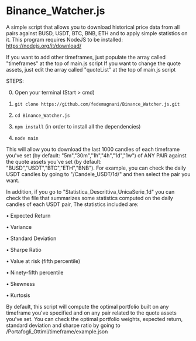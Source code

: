 # Binance_Watcher.js
A simple script that allows you to download historical price data from all pairs against BUSD, USDT, BTC, BNB, ETH and to apply simple statistics on it.
This program requires NodeJS to be installed: https://nodejs.org/it/download/ 

If you want to add other timeframes, just populate the array called "timeframes" at the top of main.js script
If you want to change the quote assets, just edit the array called "quoteList" at the top of  main.js script

STEPS:

0) Open your terminal (Start > cmd)

1) `git clone https://github.com/fedemagnani/Binance_Watcher.js.git`

2) `cd Binance_Watcher.js`

3) `npm install` (in order to install all the dependencies)

4) `node main`

This will allow you to download the last 1000 candles of each timeframe you've set (by default: "5m","30m","1h","4h","1d","1w") of ANY PAIR against the quote assets you've set (by default: "BUSD","USDT","BTC","ETH","BNB"). For example, you can check the daily USDT candles by going to "/Candele_USDT/1d/" and then select the pair you want.

In addition, if you go to "Statistica_Descrittiva_UnicaSerie_1d" you can check the file that summarizes some statistics computed on the daily candles of each USDT pair, The statistics included are:

• Expected Return

• Variance

• Standard Deviation

• Sharpe Ratio

• Value at risk (fifth percentile)

• Ninety-fifth percentile

• Skewness

• Kurtosis

By default, this script will compute the optimal portfolio built on any timeframe you've specified and on any pair related to the quote assets you've set. You can check the optimal portfolio weights, expected return, standard deviation and sharpe ratio by going to /Portafogli_Ottimi/timeframe/example.json